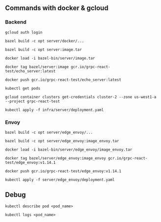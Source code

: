 ## Commands with docker & gcloud
### Backend
`gcloud auth login`

`bazel build -c opt server/docker/...`

`bazel build -c opt server:image.tar`

`docker load -i bazel-bin/server/image.tar`

`docker tag bazel/server:image gcr.io/grpc-react-test/echo_server:latest`

`docker push gcr.io/grpc-react-test/echo_server:latest`

`kubectl get pods`

`gcloud container clusters get-credentials cluster-2 --zone us-west1-a --project grpc-react-test`

`kubectl apply -f infra/server/deployment.yaml`

### Envoy
`bazel build -c opt server/edge_envoy/...`

`bazel build -c opt server/edge_envoy:image_envoy.tar`

`docker load -i bazel-bin/server/edge_envoy/image_envoy.tar`

`docker tag bazel/server/edge_envoy:image_envoy gcr.io/grpc-react-test/edge_envoy:v1.14.1`

`docker push gcr.io/grpc-react-test/edge_envoy:v1.14.1`

`kubectl apply -f server/edge_envoy/deployment.yaml`

## Debug

`kubectl describe pod <pod_name>`

`kubectl logs <pod_name>`
